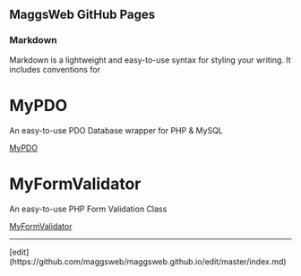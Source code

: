 ## MaggsWeb GitHub Pages



### Markdown

Markdown is a lightweight and easy-to-use syntax for styling your writing. It includes conventions for

# MyPDO

An easy-to-use PDO Database wrapper for PHP & MySQL

[MyPDO](http://maggsweb.github.io/MyPDO)

# MyFormValidator

An easy-to-use PHP Form Validation Class

[MyFormValidator](https://maggsweb.github.io/MyFormValidator/)







<hr>
[edit](https://github.com/maggsweb/maggsweb.github.io/edit/master/index.md)

